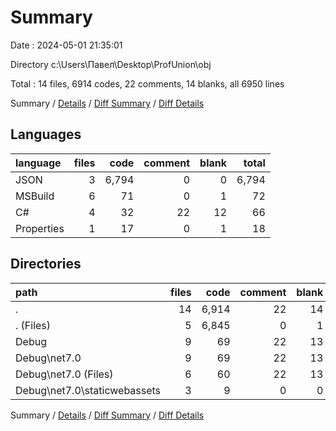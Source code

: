 # Summary

Date : 2024-05-01 21:35:01

Directory c:\\Users\\Павел\\Desktop\\ProfUnion\\obj

Total : 14 files,  6914 codes, 22 comments, 14 blanks, all 6950 lines

Summary / [Details](details.md) / [Diff Summary](diff.md) / [Diff Details](diff-details.md)

## Languages
| language | files | code | comment | blank | total |
| :--- | ---: | ---: | ---: | ---: | ---: |
| JSON | 3 | 6,794 | 0 | 0 | 6,794 |
| MSBuild | 6 | 71 | 0 | 1 | 72 |
| C# | 4 | 32 | 22 | 12 | 66 |
| Properties | 1 | 17 | 0 | 1 | 18 |

## Directories
| path | files | code | comment | blank | total |
| :--- | ---: | ---: | ---: | ---: | ---: |
| . | 14 | 6,914 | 22 | 14 | 6,950 |
| . (Files) | 5 | 6,845 | 0 | 1 | 6,846 |
| Debug | 9 | 69 | 22 | 13 | 104 |
| Debug\\net7.0 | 9 | 69 | 22 | 13 | 104 |
| Debug\\net7.0 (Files) | 6 | 60 | 22 | 13 | 95 |
| Debug\\net7.0\\staticwebassets | 3 | 9 | 0 | 0 | 9 |

Summary / [Details](details.md) / [Diff Summary](diff.md) / [Diff Details](diff-details.md)